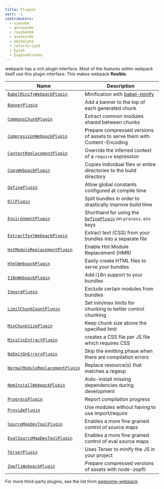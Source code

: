 ```yaml
---
title: Plugins
sort: -1
contributors:
  - simon04
  - gonzoyumo
  - rouzbeh84
  - aretecode
  - eko3alpha
  - refactorized
  - byzyk
  - EugeneHlushko
---
```


webpack has a rich plugin interface. Most of the features within webpack itself use this plugin interface. This makes webpack __flexible__.

Name                                                     | Description
-------------------------------------------------------- | -----------
[`BabelMinifyWebpackPlugin`](/plugins/babel-minify-webpack-plugin) | Minification with [babel-minify](https://github.com/babel/minify)
[`BannerPlugin`](/plugins/banner-plugin)                 | Add a banner to the top of each generated chunk
[`CommonsChunkPlugin`](/plugins/commons-chunk-plugin)    | Extract common modules shared between chunks
[`CompressionWebpackPlugin`](/plugins/compression-webpack-plugin) | Prepare compressed versions of assets to serve them with Content-Encoding
[`ContextReplacementPlugin`](/plugins/context-replacement-plugin) | Override the inferred context of a `require` expression
[`CopyWebpackPlugin`](/plugins/copy-webpack-plugin) | Copies individual files or entire directories to the build directory
[`DefinePlugin`](/plugins/define-plugin)           | Allow global constants configured at compile time
[`DllPlugin`](/plugins/dll-plugin)                 | Split bundles in order to drastically improve build time
[`EnvironmentPlugin`](/plugins/environment-plugin) | Shorthand for using the [`DefinePlugin`](/plugins/define-plugin) on `process.env` keys
[`ExtractTextWebpackPlugin`](/plugins/extract-text-webpack-plugin) | Extract text (CSS) from your bundles into a separate file
[`HotModuleReplacementPlugin`](/plugins/hot-module-replacement-plugin) | Enable Hot Module Replacement (HMR)
[`HtmlWebpackPlugin`](/plugins/html-webpack-plugin)          | Easily create HTML files to serve your bundles
[`I18nWebpackPlugin`](/plugins/i18n-webpack-plugin)          | Add i18n support to your bundles
[`IgnorePlugin`](/plugins/ignore-plugin)                     | Exclude certain modules from bundles
[`LimitChunkCountPlugin`](/plugins/limit-chunk-count-plugin) | Set min/max limits for chunking to better control chunking
[`MinChunkSizePlugin`](/plugins/min-chunk-size-plugin)       | Keep chunk size above the specified limit
[`MiniCssExtractPlugin`](/plugins/mini-css-extract-plugin)       | creates a CSS file per JS file which requires CSS
[`NoEmitOnErrorsPlugin`](/configuration/optimization/#optimizationnoemitonerrors)  | Skip the emitting phase when there are compilation errors
[`NormalModuleReplacementPlugin`](/plugins/normal-module-replacement-plugin) | Replace resource(s) that matches a regexp
[`NpmInstallWebpackPlugin`](/plugins/npm-install-webpack-plugin) | Auto-install missing dependencies during development
[`ProgressPlugin`](/plugins/progress-plugin)                     | Report compilation progress
[`ProvidePlugin`](/plugins/provide-plugin)                       | Use modules without having to use import/require
[`SourceMapDevToolPlugin`](/plugins/source-map-dev-tool-plugin)  | Enables a more fine grained control of source maps
[`EvalSourceMapDevToolPlugin`](/plugins/eval-source-map-dev-tool-plugin)  | Enables a more fine grained control of eval source maps
[`TerserPlugin`](/plugins/terser-webpack-plugin/)                | Uses Terser to minify the JS in your project
[`ZopfliWebpackPlugin`](/plugins/zopfli-webpack-plugin)          | Prepare compressed versions of assets with node-zopfli

For more third-party plugins, see the list from [awesome-webpack](https://github.com/webpack-contrib/awesome-webpack#webpack-plugins).
